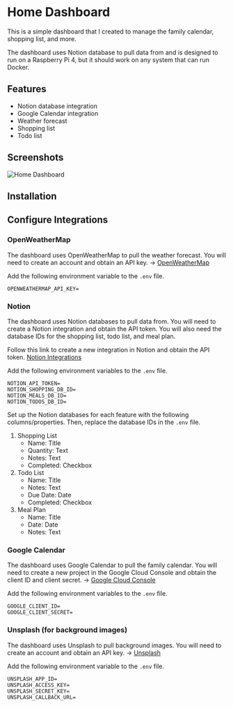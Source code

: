 # Home Dashboard

This is a simple dashboard that I created to manage the family calendar, shopping list, and more. 

The dashboard uses Notion database to pull data from and is designed to run on a Raspberry Pi 4, but it should work on any system that can run Docker.


## Features
- Notion database integration
- Google Calendar integration
- Weather forecast
- Shopping list
- Todo list

## Screenshots

![Home Dashboard]()


## Installation



## Configure Integrations

### OpenWeatherMap

The dashboard uses OpenWeatherMap to pull the weather forecast. You will need to create an account and obtain an API key. -> [OpenWeatherMap](https://home.openweathermap.org/users/sign_up)

Add the following environment variable to the `.env` file.

```dotenv
OPENWEATHERMAP_API_KEY=
```

### Notion

The dashboard uses Notion databases to pull data from. You will need to create a Notion integration and obtain the API token. You will also need the database IDs for the shopping list, todo list, and meal plan.

Follow this link to create a new integration in Notion and obtain the API token.
[Notion Integrations](https://www.notion.so/my-integrations)

Add the following environment variables to the `.env` file.

```dotenv
NOTION_API_TOKEN=
NOTION_SHOPPING_DB_ID=
NOTION_MEALS_DB_ID=
NOTION_TODOS_DB_ID=
```

Set up the Notion databases for each feature with the following columns/properties. Then, replace the database IDs in the `.env` file.

1. Shopping List
    - Name: Title
    - Quantity: Text
    - Notes: Text
    - Completed: Checkbox
2. Todo List
    - Name: Title
    - Notes: Text
    - Due Date: Date
    - Completed: Checkbox
3. Meal Plan
    - Name: Title
    - Date: Date
    - Notes: Text

### Google Calendar

The dashboard uses Google Calendar to pull the family calendar. You will need to create a new project in the Google Cloud Console and obtain the client ID and client secret. -> [Google Cloud Console](https://console.cloud.google.com/)

Add the following environment variables to the `.env` file.

```dotenv
GOOGLE_CLIENT_ID=
GOOGLE_CLIENT_SECRET=
```

### Unsplash (for background images)

The dashboard uses Unsplash to pull background images. You will need to create an account and obtain an API key. -> [Unsplash](https://unsplash.com/developers)

Add the following environment variable to the `.env` file.

```dotenv
UNSPLASH_APP_ID=
UNSPLASH_ACCESS_KEY=
UNSPLASH_SECRET_KEY=
UNSPLASH_CALLBACK_URL=
```
